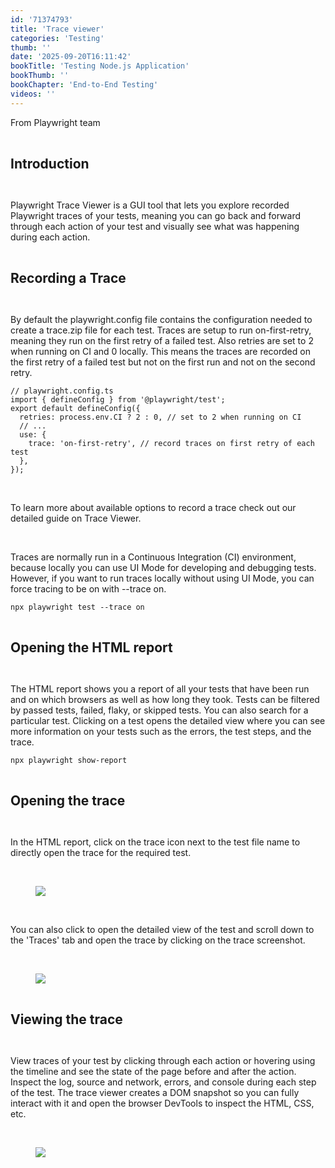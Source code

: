 ```yaml
---
id: '71374793'
title: 'Trace viewer'
categories: 'Testing'
thumb: ''
date: '2025-09-20T16:11:42'
bookTitle: 'Testing Node.js Application'
bookThumb: ''
bookChapter: 'End-to-End Testing'
videos: ''
---
```

<p>From Playwright team</p><p>&nbsp;</p><p><span style="font-size:21px;"><strong>Introduction</strong></span></p><p>&nbsp;</p><p>Playwright Trace Viewer is a GUI tool that lets you explore recorded Playwright traces of your tests, meaning you can go back and forward through each action of your test and visually see what was happening during each action.</p><p>&nbsp;</p><p><span style="font-size:21px;"><strong>Recording a Trace</strong></span></p><p>&nbsp;</p><p>By default the playwright.config file contains the configuration needed to create a trace.zip file for each test. Traces are setup to run on-first-retry, meaning they run on the first retry of a failed test. Also retries are set to 2 when running on CI and 0 locally. This means the traces are recorded on the first retry of a failed test but not on the first run and not on the second retry.</p><pre><code class="js javascript js-code">// playwright.config.ts
import { defineConfig } from '@playwright/test';
export default defineConfig({
  retries: process.env.CI ? 2 : 0, // set to 2 when running on CI
  // ...
  use: {
    trace: 'on-first-retry', // record traces on first retry of each test
  },
});</code></pre><p>&nbsp;</p><p>To learn more about available options to record a trace check out our detailed guide on Trace Viewer.</p><p>&nbsp;</p><p>Traces are normally run in a Continuous Integration (CI) environment, because locally you can use UI Mode for developing and debugging tests. However, if you want to run traces locally without using UI Mode, you can force tracing to be on with --trace on.</p><pre><code>npx playwright test --trace on</code></pre><p>&nbsp;</p><p><span style="font-size:21px;"><strong>Opening the HTML report</strong></span></p><p>&nbsp;</p><p>The HTML report shows you a report of all your tests that have been run and on which browsers as well as how long they took. Tests can be filtered by passed tests, failed, flaky, or skipped tests. You can also search for a particular test. Clicking on a test opens the detailed view where you can see more information on your tests such as the errors, the test steps, and the trace.</p><pre><code>npx playwright show-report</code></pre><p>&nbsp;</p><p><span style="font-size:21px;"><strong>Opening the trace</strong></span></p><p>&nbsp;</p><p>In the HTML report, click on the trace icon next to the test file name to directly open the trace for the required test.</p><p>&nbsp;</p><figure class="image"><img src="https://playwright.dev/assets/ideal-img/html-report-failed-tests.75988f2.4032.png"></figure><p>&nbsp;</p><p>You can also click to open the detailed view of the test and scroll down to the 'Traces' tab and open the trace by clicking on the trace screenshot.</p><p>&nbsp;</p><figure class="image"><img src="https://playwright.dev/assets/ideal-img/html-report-trace.ad7cbdc.4032.png"></figure><p>&nbsp;</p><p><span style="font-size:21px;"><strong>Viewing the trace</strong></span></p><p>&nbsp;</p><p>View traces of your test by clicking through each action or hovering using the timeline and see the state of the page before and after the action. Inspect the log, source and network, errors, and console during each step of the test. The trace viewer creates a DOM snapshot so you can fully interact with it and open the browser DevTools to inspect the HTML, CSS, etc.</p><p>&nbsp;</p><figure class="image"><img src="https://playwright.dev/assets/ideal-img/trace-viewer-failed-test.0fd0682.4032.png"></figure>